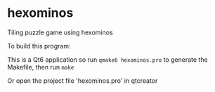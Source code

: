 # hexominos
Tiling puzzle game using hexominos

To build this program:

This is a Qt6 application so run `qmake6 hexominos.pro` to generate the Makefile, then run `make`

Or open the project file 'hexominos.pro' in qtcreator
